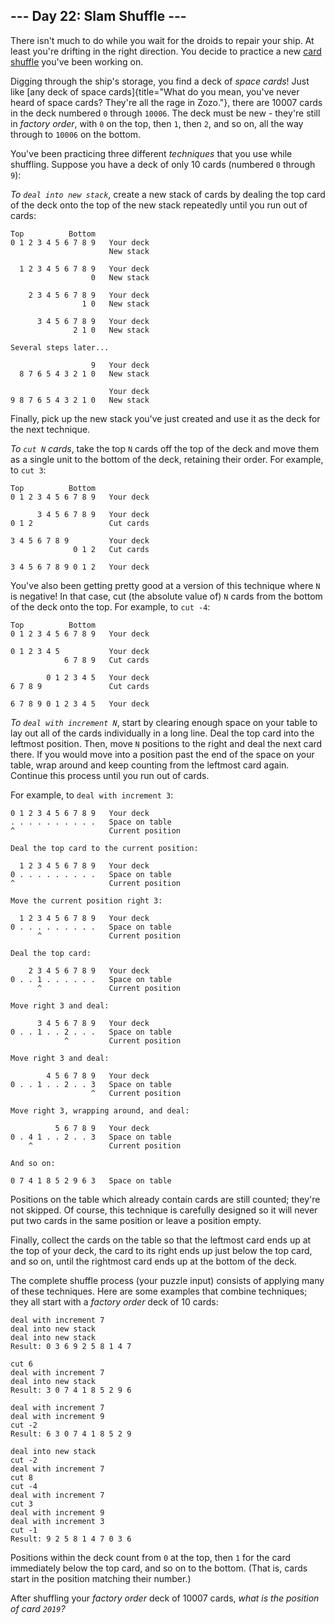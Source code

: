 ## \-\-- Day 22: Slam Shuffle \-\--

There isn\'t much to do while you wait for the droids to repair your
ship. At least you\'re drifting in the right direction. You decide to
practice a new [card shuffle](https://en.wikipedia.org/wiki/Shuffling)
you\'ve been working on.

Digging through the ship\'s storage, you find a deck of *space cards*!
Just like [any deck of space
cards]{title="What do you mean, you've never heard of space cards? They're all the rage in Zozo."},
there are 10007 cards in the deck numbered `0` through `10006`. The deck
must be new - they\'re still in *factory order*, with `0` on the top,
then `1`, then `2`, and so on, all the way through to `10006` on the
bottom.

You\'ve been practicing three different *techniques* that you use while
shuffling. Suppose you have a deck of only 10 cards (numbered `0`
through `9`):

*To `deal into new stack`*, create a new stack of cards by dealing the
top card of the deck onto the top of the new stack repeatedly until you
run out of cards:

    Top          Bottom
    0 1 2 3 4 5 6 7 8 9   Your deck
                          New stack

      1 2 3 4 5 6 7 8 9   Your deck
                      0   New stack

        2 3 4 5 6 7 8 9   Your deck
                    1 0   New stack

          3 4 5 6 7 8 9   Your deck
                  2 1 0   New stack

    Several steps later...

                      9   Your deck
      8 7 6 5 4 3 2 1 0   New stack

                          Your deck
    9 8 7 6 5 4 3 2 1 0   New stack

Finally, pick up the new stack you\'ve just created and use it as the
deck for the next technique.

*To `cut N` cards*, take the top `N` cards off the top of the deck and
move them as a single unit to the bottom of the deck, retaining their
order. For example, to `cut 3`:

    Top          Bottom
    0 1 2 3 4 5 6 7 8 9   Your deck

          3 4 5 6 7 8 9   Your deck
    0 1 2                 Cut cards

    3 4 5 6 7 8 9         Your deck
                  0 1 2   Cut cards

    3 4 5 6 7 8 9 0 1 2   Your deck

You\'ve also been getting pretty good at a version of this technique
where `N` is negative! In that case, cut (the absolute value of) `N`
cards from the bottom of the deck onto the top. For example, to
`cut -4`:

    Top          Bottom
    0 1 2 3 4 5 6 7 8 9   Your deck

    0 1 2 3 4 5           Your deck
                6 7 8 9   Cut cards

            0 1 2 3 4 5   Your deck
    6 7 8 9               Cut cards

    6 7 8 9 0 1 2 3 4 5   Your deck

*To `deal with increment N`*, start by clearing enough space on your
table to lay out all of the cards individually in a long line. Deal the
top card into the leftmost position. Then, move `N` positions to the
right and deal the next card there. If you would move into a position
past the end of the space on your table, wrap around and keep counting
from the leftmost card again. Continue this process until you run out of
cards.

For example, to `deal with increment 3`:

    0 1 2 3 4 5 6 7 8 9   Your deck
    . . . . . . . . . .   Space on table
    ^                     Current position

    Deal the top card to the current position:

      1 2 3 4 5 6 7 8 9   Your deck
    0 . . . . . . . . .   Space on table
    ^                     Current position

    Move the current position right 3:

      1 2 3 4 5 6 7 8 9   Your deck
    0 . . . . . . . . .   Space on table
          ^               Current position

    Deal the top card:

        2 3 4 5 6 7 8 9   Your deck
    0 . . 1 . . . . . .   Space on table
          ^               Current position

    Move right 3 and deal:

          3 4 5 6 7 8 9   Your deck
    0 . . 1 . . 2 . . .   Space on table
                ^         Current position

    Move right 3 and deal:

            4 5 6 7 8 9   Your deck
    0 . . 1 . . 2 . . 3   Space on table
                      ^   Current position

    Move right 3, wrapping around, and deal:

              5 6 7 8 9   Your deck
    0 . 4 1 . . 2 . . 3   Space on table
        ^                 Current position

    And so on:

    0 7 4 1 8 5 2 9 6 3   Space on table

Positions on the table which already contain cards are still counted;
they\'re not skipped. Of course, this technique is carefully designed so
it will never put two cards in the same position or leave a position
empty.

Finally, collect the cards on the table so that the leftmost card ends
up at the top of your deck, the card to its right ends up just below the
top card, and so on, until the rightmost card ends up at the bottom of
the deck.

The complete shuffle process (your puzzle input) consists of applying
many of these techniques. Here are some examples that combine
techniques; they all start with a *factory order* deck of 10 cards:

    deal with increment 7
    deal into new stack
    deal into new stack
    Result: 0 3 6 9 2 5 8 1 4 7

    cut 6
    deal with increment 7
    deal into new stack
    Result: 3 0 7 4 1 8 5 2 9 6

    deal with increment 7
    deal with increment 9
    cut -2
    Result: 6 3 0 7 4 1 8 5 2 9

    deal into new stack
    cut -2
    deal with increment 7
    cut 8
    cut -4
    deal with increment 7
    cut 3
    deal with increment 9
    deal with increment 3
    cut -1
    Result: 9 2 5 8 1 4 7 0 3 6

Positions within the deck count from `0` at the top, then `1` for the
card immediately below the top card, and so on to the bottom. (That is,
cards start in the position matching their number.)

After shuffling your *factory order* deck of 10007 cards, *what is the
position of card `2019`?*
